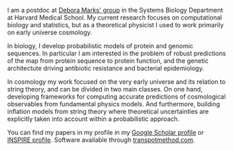 
<br><br>

I am a postdoc at [Debora Marks' group](https://marks.hms.harvard.edu/) in the Systems Biology Department at Harvard Medical School. My current research focuses on computational biology and statistics, but as a theoretical physicist I used to work primarily on early universe cosmology. 

In biology, I develop probabilistic models of protein and genomic sequences. In particular I am interested in the problem of robust predictions of the map from protein sequence to protein function, and the genetic architectute driving antibiotic resistance and bacterial epidemiology.

In cosmology my work focused on the very early universe and its relation to string theory, and can be divided in two main classes. On one hand, developing frameworks for computing accurate predictions of cosmological observables from fundamental physics models. And furthermore, building inflation models from string theory where theoretical uncertainties are explicitly taken into account within a probabilistic approach.
 

You can find my papers in my profile in my [Google Scholar profile](https://scholar.google.com/citations?user=Ue5LxsIAAAAJ&hl=en) or [INSPIRE profile](http://inspirehep.net/author/profile/Mafalda.Dias.1). Software available through [transpotmethod.com](https://transportmethod.com/).

<!--Prior to Harvard, I worked at the theory group at DESY in Hamburg and the Astronomy Center at Sussex University, where I also did my PhD under the supervision of Prof. Andrew Liddle. You can see my CV -->

